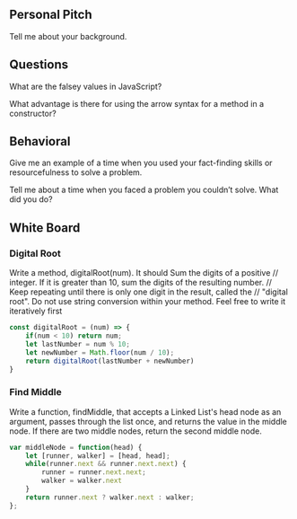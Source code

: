 ## Personal Pitch

Tell me about your background.

## Questions

What are the falsey values in JavaScript?

What advantage is there for using the arrow syntax for a method in a constructor?

## Behavioral

Give me an example of a time when you used your fact-finding skills or resourcefulness to solve a problem.

Tell me about a time when you faced a problem you couldn’t solve. What did you do?

## White Board

### Digital Root

Write a method, digitalRoot(num). It should Sum the digits of a positive // integer. If it is greater than 10, sum the digits of the resulting number. // Keep repeating until there is only one digit in the result, called the // "digital root". Do not use string conversion within your method. Feel free to write it iteratively first

```js
const digitalRoot = (num) => {
	if(num < 10) return num;
	let lastNumber = num % 10;
	let newNumber = Math.floor(num / 10);
	return digitalRoot(lastNumber + newNumber)
}

```

### Find Middle

Write a function, findMiddle, that accepts a Linked List's head node as an argument, passes through the list once, and returns the value in the middle node. If there are two middle nodes, return the second middle node.

```js
var middleNode = function(head) {
    let [runner, walker] = [head, head];
    while(runner.next && runner.next.next) {
        runner = runner.next.next;
        walker = walker.next
    }
    return runner.next ? walker.next : walker;
};

```

